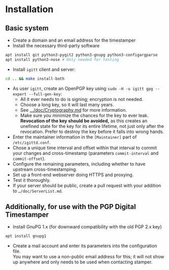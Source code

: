 # Installation

## Basic system

* Create a domain and an email address for the timestamper
* Install the necessary third-party software
```sh
apt install git python3-pygit2 python3-gnupg python3-configargparse
apt install python3-nose # Only needed for testing
```
* Install `igitt` client and server:
```sh
cd .. && make install-both
```
* As user `igitt`, create an OpenPGP key using `sudo -H -u igitt gpg --expert --full-gen-key`:
  - All it ever needs to do is signing; encryption is not needed.
  - Choose a long key, so it will last many years.
  - See […/doc/Cryptography.md](../doc/Cryptography.md) for more information.
  - Make sure you minimize the chances for the key to ever leak. **Revocation
    of the key should be avoided,** as this creates an unefined state for the
    key for its entire lifetime, not just only after the revocation. Prefer
    to destroy the key before it falls into wrong hands.
* Enter the maintainer information in the `[Maintainer]` part of
  `/etc/igittd.conf`.
* Chose a unique time interval and offset within that interval to commit your
  changes and cross-timestamp (parameters `commit-interval` and `commit-offset`).
* Configure the remaining parameters, including whether to have upstream
  cross-timestamping.
* Set up a front-end webserver doing HTTPS and proxying.
* Test it thoroughly.
* If your server should be public, create a pull request with your addition to
  `…/doc/ServerList.md`.

## Additionally, for use with the PGP Digital Timestamper

* Install GnuPG 1.x (for downward compatibility with the old PGP 2.x key)
```sh
apt install gnupg1
```
* Create a mail account and enter its parameters into the configuration file.  
  You may want to use a non-public email address for this; it will not show
  up anywhere and only needs to be used when contacting stamper.
